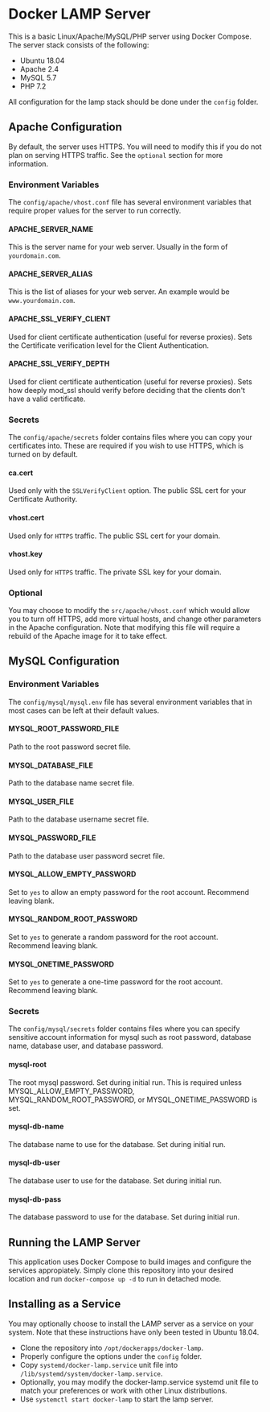 # Docker LAMP Server
This is a basic Linux/Apache/MySQL/PHP server using Docker Compose. The server stack consists of the following:
- Ubuntu 18.04 
- Apache 2.4
- MySQL 5.7
- PHP 7.2

All configuration for the lamp stack should be done under the <code>config</code> folder. 

## Apache Configuration
By default, the server uses HTTPS. You will need to modify this if you do not plan on serving HTTPS traffic. See the `optional` section for more information.

### Environment Variables
The `config/apache/vhost.conf` file has several environment variables that require proper values for the server to run correctly.

#### APACHE_SERVER_NAME
This is the server name for your web server. Usually in the form of `yourdomain.com`.

#### APACHE_SERVER_ALIAS
This is the list of aliases for your web server. An example would be `www.yourdomain.com`.

#### APACHE_SSL_VERIFY_CLIENT
Used for client certificate authentication (useful for reverse proxies). Sets the Certificate verification level for the Client Authentication.

#### APACHE_SSL_VERIFY_DEPTH
Used for client certificate authentication (useful for reverse proxies). Sets how deeply mod_ssl should verify before deciding that the clients don't have a valid certificate.

### Secrets
The `config/apache/secrets` folder contains files where you can copy your certificates into. These are required if you wish to use HTTPS, which is turned on by default.

#### ca.cert
Used only with the `SSLVerifyClient` option. The public SSL cert for your Certificate Authority.

#### vhost.cert
Used only for `HTTPS` traffic. The public SSL cert for your domain.

#### vhost.key
Used only for `HTTPS` traffic. The private SSL key for your domain.

### Optional
You may choose to modify the `src/apache/vhost.conf` which would allow you to turn off HTTPS, add more virtual hosts, and change other parameters in the Apache configuration. Note that modifying this file will require a rebuild of the Apache image for it to take effect.

## MySQL Configuration

### Environment Variables
The `config/mysql/mysql.env` file has several environment variables that in most cases can be left at their default values.

#### MYSQL_ROOT_PASSWORD_FILE
Path to the root password secret file.

#### MYSQL_DATABASE_FILE
Path to the database name secret file.

#### MYSQL_USER_FILE
Path to the database username secret file.

#### MYSQL_PASSWORD_FILE
Path to the database user password secret file.

#### MYSQL_ALLOW_EMPTY_PASSWORD
Set to `yes` to allow an empty password for the root account. Recommend leaving blank.

#### MYSQL_RANDOM_ROOT_PASSWORD
Set to `yes` to generate a random password for the root account. Recommend leaving blank.

#### MYSQL_ONETIME_PASSWORD
Set to `yes` to generate a one-time password for the root account. Recommend leaving blank.

### Secrets
The `config/mysql/secrets` folder contains files where you can specify sensitive account information for mysql such as root password, database name, database user, and database password.

#### mysql-root
The root mysql password. Set during initial run. This is required unless MYSQL_ALLOW_EMPTY_PASSWORD, MYSQL_RANDOM_ROOT_PASSWORD, or MYSQL_ONETIME_PASSWORD is set.

#### mysql-db-name
The database name to use for the database. Set during initial run.

#### mysql-db-user
The database user to use for the database. Set during initial run.

#### mysql-db-pass
The database password to use for the database. Set during initial run.


## Running the LAMP Server
This application uses Docker Compose to build images and configure the services appropiately. Simply clone this repository into your desired location and run `docker-compose up -d` to run in detached mode.

## Installing as a Service
You may optionally choose to install the LAMP server as a service on your system. Note that these instructions have only been tested in Ubuntu 18.04.
- Clone the repository into `/opt/dockerapps/docker-lamp`.
- Properly configure the options under the `config` folder.
- Copy `systemd/docker-lamp.service` unit file into `/lib/systemd/system/docker-lamp.service`.
- Optionally, you may modify the docker-lamp.service systemd unit file to match your preferences or work with other Linux distributions.
- Use `systemctl start docker-lamp` to start the lamp server.
